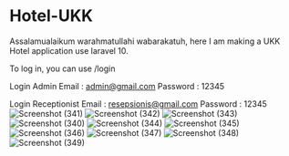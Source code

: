 # Hotel-UKK
Assalamualaikum warahmatullahi wabarakatuh, here I am making a UKK Hotel application use laravel 10.

To log in, you can use /login

Login Admin
Email : admin@gmail.com
Password : 12345

Login Receptionist
Email : resepsionis@gmail.com
Password : 12345
![Screenshot (341)](https://user-images.githubusercontent.com/96360620/225215587-f628258a-968b-44a2-b1f5-1927195fb24e.png)
![Screenshot (342)](https://user-images.githubusercontent.com/96360620/225215617-8084dcaf-dee1-44f7-8344-5118cc1e53c5.png)
![Screenshot (343)](https://user-images.githubusercontent.com/96360620/225215640-9d5e8243-d0fe-49e7-a0a8-b66e185ce360.png)
![Screenshot (340)](https://user-images.githubusercontent.com/96360620/225215666-d94d365f-3777-4324-8bcf-76856ba6a2a2.png)
![Screenshot (344)](https://user-images.githubusercontent.com/96360620/225215718-be5a8c21-ac95-419e-b4b0-fadc52482ff8.png)
![Screenshot (345)](https://user-images.githubusercontent.com/96360620/225215740-41920d74-de1f-4d56-8afc-5733607b6639.png)
![Screenshot (346)](https://user-images.githubusercontent.com/96360620/225215742-d1308276-10c8-45cd-9b48-ee74544c90b8.png)
![Screenshot (347)](https://user-images.githubusercontent.com/96360620/225215748-5d81dc54-c427-498a-831e-f73ebd4b86b7.png)
![Screenshot (348)](https://user-images.githubusercontent.com/96360620/225215773-dfed2795-6d65-4343-89d1-7bb317334ac9.png)
![Screenshot (349)](https://user-images.githubusercontent.com/96360620/225215784-822ab2d0-4f7e-47cf-940f-19134f4d07ec.png)
